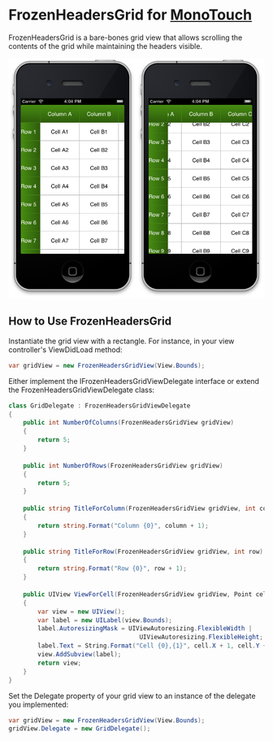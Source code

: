 FrozenHeadersGrid for [MonoTouch](http://www.xamarin.com/monotouch)
===============================

FrozenHeadersGrid is a bare-bones grid view that allows scrolling the contents of the grid while maintaining the headers visible.

![Frozen Headers Grid on iPhone](https://github.com/abeiderman/FrozenHeadersGrid_MonoTouch/raw/master/Screenshot.png)

How to Use FrozenHeadersGrid
----------------------------

Instantiate the grid view with a rectangle.  For instance, in your view controller's ViewDidLoad method:

```csharp
var gridView = new FrozenHeadersGridView(View.Bounds);
```

Either implement the IFrozenHeadersGridViewDelegate interface or extend the FrozenHeadersGridViewDelegate class:

```csharp
class GridDelegate : FrozenHeadersGridViewDelegate
{
	public int NumberOfColumns(FrozenHeadersGridView gridView)
	{
	    return 5;
	}
	
	public int NumberOfRows(FrozenHeadersGridView gridView)
	{
	    return 5;
	}
	
	public string TitleForColumn(FrozenHeadersGridView gridView, int column)
	{
	    return string.Format("Column {0}", column + 1);
	}
	
	public string TitleForRow(FrozenHeadersGridView gridView, int row)
	{
	    return string.Format("Row {0}", row + 1);
	}
	
	public UIView ViewForCell(FrozenHeadersGridView gridView, Point cell)
	{
	    var view = new UIView();
	    var label = new UILabel(view.Bounds);
	    label.AutoresizingMask = UIViewAutoresizing.FlexibleWidth |
	    							UIViewAutoresizing.FlexibleHeight;
	    label.Text = String.Format("Cell {0},{1}", cell.X + 1, cell.Y + 1);
	    view.AddSubview(label);
	    return view;
	}
}
```
        
Set the Delegate property of your grid view to an instance of the delegate you implemented:

```csharp
var gridView = new FrozenHeadersGridView(View.Bounds);
gridView.Delegate = new GridDelegate();
```
